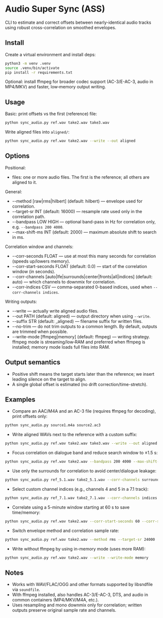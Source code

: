 # Audio Super Sync (ASS)

CLI to estimate and correct offsets between nearly-identical audio tracks using robust cross-correlation on smoothed envelopes.

## Install

Create a virtual environment and install deps:

```bash
python3 -m venv .venv
source .venv/bin/activate
pip install -r requirements.txt
```

Optional: install ffmpeg for broader codec support (AC-3/E-AC-3, audio in MP4/MKV) and faster, low‑memory output writing.

## Usage

Basic: print offsets vs the first (reference) file:

```bash
python sync_audio.py ref.wav take2.wav take3.wav
```

Write aligned files into `aligned/`:

```bash
python sync_audio.py ref.wav take2.wav --write --out aligned
```

## Options

Positional:
- files: one or more audio files. The first is the reference; all others are aligned to it.

General:
- --method [raw|rms|hilbert] (default: hilbert) — envelope used for correlation.
- --target-sr INT (default: 16000) — resample rate used only in the correlation path.
- --bandpass LOW HIGH — optional band-pass in Hz for correlation only, e.g. `--bandpass 200 4000`.
- --max-shift-ms INT (default: 2000) — maximum absolute shift to search in ms.

Correlation window and channels:
- --corr-seconds FLOAT — use at most this many seconds for correlation (speeds up/lowers memory).
- --corr-start-seconds FLOAT (default: 0.0) — start of the correlation window (in seconds).
- --corr-channels [auto|lfe|surrounds|center|fronts|all|indices] (default: auto) — which channels to downmix for correlation.
- --corr-indices CSV — comma-separated 0-based indices, used when `--corr-channels indices`.

Writing outputs:
- --write — actually write aligned audio files.
- --out PATH (default: aligned) — output directory when using `--write`.
- --suffix STR (default: _aligned) — filename suffix for written files.
- --no-trim — do not trim outputs to a common length. By default, outputs are trimmed when possible.
- --write-mode [ffmpeg|memory] (default: ffmpeg) — writing strategy. ffmpeg mode is streaming/low‑RAM and preferred when ffmpeg is installed; memory mode loads full files into RAM.

## Output semantics

- Positive shift means the target starts later than the reference; we insert leading silence on the target to align.
- A single global offset is estimated (no drift correction/time-stretch).

## Examples

- Compare an AAC/M4A and an AC-3 file (requires ffmpeg for decoding), print offsets only:

```bash
python sync_audio.py source1.m4a source2.ac3
```

- Write aligned WAVs next to the reference with a custom suffix:

```bash
python sync_audio.py ref.wav take2.wav take3.wav --write --out aligned --suffix _sync
```

- Focus correlation on dialogue band and reduce search window to ±1.5 s:

```bash
python sync_audio.py ref.wav take2.wav --bandpass 200 4000 --max-shift-ms 1500
```

- Use only the surrounds for correlation to avoid center/dialogue leakage:

```bash
python sync_audio.py ref_5.1.wav take2_5.1.wav --corr-channels surrounds
```

- Select custom channel indices (e.g., channels 4 and 5 in a 7.1 track):

```bash
python sync_audio.py ref_7.1.wav take2_7.1.wav --corr-channels indices --corr-indices 4,5
```

- Correlate using a 5-minute window starting at 60 s to save time/memory:

```bash
python sync_audio.py ref.wav take2.wav --corr-start-seconds 60 --corr-seconds 300
```

- Switch envelope method and correlation sample rate:

```bash
python sync_audio.py ref.wav take2.wav --method rms --target-sr 24000
```

- Write without ffmpeg by using in-memory mode (uses more RAM):

```bash
python sync_audio.py ref.wav take2.wav --write --write-mode memory
```

## Notes

- Works with WAV/FLAC/OGG and other formats supported by libsndfile via `soundfile`.
- With ffmpeg installed, also handles AC-3/E-AC-3, DTS, and audio in common containers (MP4/MKV/M4A, etc.).
- Uses resampling and mono downmix only for correlation; written outputs preserve original sample rate and channels.
